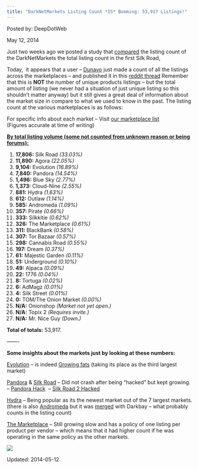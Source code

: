 ```yaml
---
title: "DarkNetMarkets Listing Count *IS* Booming: 53,917 Listings!"
---
```


Posted by: DeepDotWeb

<span>May 12, 2014</span>

<p>Just two weeks ago we posted a study that <a href="/2014/04/30/darknetmarkets-listing-count-is-booming-approaching-50000/">compared</a> the listing count of the DarkNetMarkets the total listing count in the first Silk Road,</p>
<p>Today,  it appears that a user &#8211; <a class="author may-blank id-t2_f7i7s" href="http://www.reddit.com/user/Dunavo">Dunavo</a> just made a count of all the listings across the marketplaces &#8211; and published it in this <a href="http://www.reddit.com/r/DarkNetMarkets/comments/25cmt7/leaderboard/">reddit thread</a> Remember that this is <strong>NOT</strong> the number of unique products listings &#8211; but the total amount of listing (we never had a situation of just unique listing so this shouldn&#8217;t matter anyway) but it still gives a great deal of information about the market size in compare to what we used to know in the past. The listing count at the various marketplaces is as follows:</p>
<p>For specific info about each market &#8211; Visit <a href="/2013/10/28/updated-llist-of-hidden-marketplaces-tor-i2p/">our marketplace list</a><br/>
    (Figures accurate at time of writing)</p>
<p><span style="text-decoration: underline;"><strong>By total listing volume (some not counted from unknown reason or being forums):</strong></span></p>
<ol>
<li><strong>17,806:</strong> Silk Road <em>(33.03%)</em></li>
<li><strong>11,890:</strong> Agora <em>(22.05%)</em></li>
<li><strong>9,104:</strong> Evolution <em>(16.89%)</em></li>
<li><strong>7,840:</strong> Pandora <em>(14.54%)</em></li>
<li><strong>1,496:</strong> Blue Sky <em>(2.77%)</em></li>
<li><strong>1,373:</strong> Cloud-Nine <em>(2.55%)</em></li>
<li><strong>881:</strong> Hydra <em>(1.63%)</em></li>
<li><strong>612:</strong> Outlaw <em>(1.14%)</em></li>
<li><strong>585:</strong> Andromeda <em>(1.09%)</em></li>
<li><strong>357:</strong> Pirate <em>(0.66%)</em></li>
<li><strong>333:</strong> Silkkitie <em>(0.62%)</em></li>
<li><strong>326:</strong> The Marketplace <em>(0.61%)</em></li>
<li><strong>311:</strong> BlackBank <em>(0.58%)</em></li>
<li><strong>307:</strong> Tor Bazaar <em>(0.57%)</em></li>
<li><strong>298:</strong> Cannabis Road <em>(0.55%)</em></li>
<li><strong>197:</strong> Dream <em>(0.37%)</em></li>
<li><strong>61:</strong> Majestic Garden <em>(0.11%)</em></li>
<li><strong>51:</strong> Underground <em>(0.10%)</em></li>
<li><strong>49:</strong> Alpaca <em>(0.09%)</em></li>
<li><strong>22:</strong> 1776 <em>(0.04%)</em></li>
<li><strong>8:</strong> Tortuga <em>(0.02%)</em></li>
<li><strong>6:</strong> AdMagz <em>(0.01%)</em></li>
<li><strong>4:</strong> Silk Street <em>(0.01%)</em></li>
<li><strong>0:</strong> TOM/The Onion Market <em>(0.00%)</em></li>
<li><strong>N/A:</strong> Onionshop <em>(Market not yet open.)</em></li>
<li><strong>N/A:</strong> Topix 2 <em>(Requires invite.)</em></li>
<li><strong>N/A:</strong> Mr. Nice Guy <em>(Down.)</em></li>
</ol>
<p><strong>Total of totals:</strong> 53,917.</p>
<p>&#8212;&#8212;-</p>
<p><strong>Some insights about the markets just by looking at these numbers:</strong></p>
<p><a href="marketplace-directory/listing/evolution-marketplace">Evolution</a> &#8211; is indeed <a href="/2014/05/10/evolution-marketplace-staff-speak-we-are-growing-fast/">Growing fats</a> (taking its place as the third largest market)</p>
<p><a href="marketplace-directory/listing/pandora-market">Pandora</a> &amp; <a href="marketplace-directory/listing/silk-road-2-0">Silk Road</a> &#8211; Did not crash after being &#8220;hacked&#8221; but kept growing. &#8211; <a href="/2014/03/20/pandora-hacked-losing-50-btc/">Pandora Hack</a>  &#8211; <a href="/2014/02/13/silk-road-2-hacked-bitcoins-stolen-unknown-amount/">Silk Road 2 Hacked</a></p>
<p><a href="marketplace-directory/listing/hydra-marketplace">Hydra</a> &#8211; Being popular as its the newest market out of the 7 largest markets. (there is also <a href="marketplace-directory/listing/andromeda-market">Andromeda</a> but it was <a href="/2014/05/01/marketplace-merge-darkbay-andromeda/">merged</a> with Darkbay &#8211; what probably counts in the listing count)</p>
<p><a href="marketplace-directory/listing/the-marketplace-i2p">The Marketplace</a> &#8211; Still growing slow and has a policy of one listing per product per vendor &#8211; which means that it had higher count if he was operating in the same policy as the other markets.</p>
<img src="https://G-I-R.github.io/deepdotweb/imgs/2014/05/count.png" />


Updated: 2014-05-12
    
